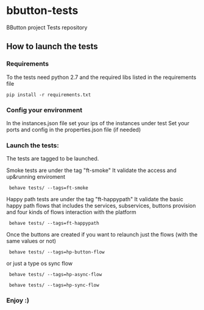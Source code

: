 # bbutton-tests
BButton project Tests repository 


## How to launch the tests

### Requirements

To the tests need python 2.7 and the required libs listed in the requirements file

```
pip install -r requirements.txt
```  

### Config your environment 

In the instances.json file set your ips of the instances under test
Set your ports and config in the properties.json file (if needed)
 
### Launch the tests: 
The tests are tagged to be launched.


Smoke tests are under the tag "ft-smoke" 
 It validate the access and up&running enviroment

``` 
 behave tests/ --tags=ft-smoke
```

Happy path tests are under the tag "ft-happypath" 
 It validate the basic happy path flows that includes the services, subservices, buttons provision and four kinds of flows interaction with the platform

```
 behave tests/ --tags=ft-happypath
```

Once the buttons are created if you want to relaunch just the flows (with the same values or not)
```
 behave tests/ --tags=hp-button-flow
```
or just a type os sync flow

```
 behave tests/ --tags=hp-async-flow
```
```
 behave tests/ --tags=hp-sync-flow
```


### Enjoy :)
